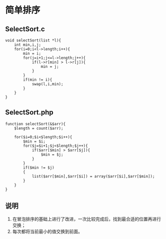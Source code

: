 # 简单排序

## SelectSort.c

    void selectSort(list *l){
        int min,i,j;
        for(i=0;i<l->length;i++){
            min = i;
            for(j=i+1;j<=l->length;j++){
                if(l->r[min] > l->r[j]){
                    min = j;
                }
            }
            if(min != i){
                swap(l,i,min);
            }
        }
    }
    
## SelectSort.php

    function selectSort(&$arr){
        $length = count($arr);
    
        for($i=0;$i<$length;$i++){
            $min = $i;
            for($j=$i+1;$j<$length;$j++){
                if($arr[$min] > $arr[$j]){
                    $min = $j;
                }
            }
            if($min != $j)
            {
                list($arr[$min],$arr[$i]) = array($arr[$i],$arr[$min]);
            }
        }
    }

## 说明
1.  在冒泡排序的基础上进行了改进，一次比较完成后，找到最合适的位置再进行交换；
1.  每次都将当前最小的值交换到前面。